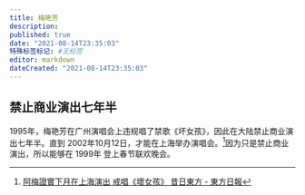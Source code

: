 ```yaml
---
title: 梅艳芳
description:
published: true
date: "2021-08-14T23:35:03"
特殊标签标记: #无标签
editor: markdown
dateCreated: "2021-08-14T23:35:03"
---
```


## 禁止商业演出七年半

1995年，梅艳芳在广州演唱会上违规唱了禁歌《坏女孩》，因此在大陆禁止商业演出七年半。直到 2002年10月12日，才能在上海举办演唱会。[^bsyh]因为只是禁止商业演出，所以能够在 1999年 登上春节联欢晚会。

[^bsyh]: [阿梅證實下月在上海演出 戒唱《壞女孩》 昔日東方 - 東方日報](https://web.archive.org/web/20210814152913/https://orientaldaily.on.cc/archive/20020927/ent/ent_a03cnt.html)
